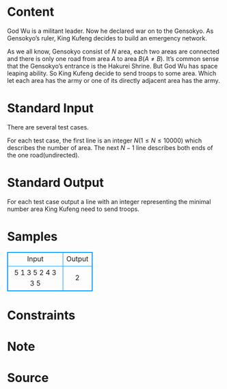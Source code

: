 
# Content

God Wu is a militant leader. Now he declared war on to the Gensokyo. As Gensokyo’s ruler, King Kufeng decides to build an emergency network.

As we all know, Gensokyo consist of $N$ area, each two areas are connected and there is only one road from area $A$ to area $B$($A\neq B$). It’s common sense that the Gensokyo’s entrance is the Hakurei Shrine. But God Wu has space leaping ability. So King Kufeng decide to send troops to some area. Which let each area has the army or one of its directly adjacent area has the army.

# Standard Input

There are several test cases.

For each test case, the first line is an integer $N$($1\leq N\leq 10000$) which describes the number of area. The next $N-1$ line describes both ends of the one road(undirected).

# Standard Output

For each test case output a line with an integer representing the minimal number area King Kufeng need to send troops.

# Samples

<style>
        table,table tr th, table tr td { border:1px solid #0094ff; }
        table { width: 200px; min-height: 25px; line-height: 25px; text-align: center; border-collapse: collapse;}   
    </style>
<table>
	<tr>
		<td>Input</td>
		<td>Output</td>
	</tr>
<tr><td>5
1 3
5 2
4 3
3 5</td><td>2</td></tr></table>


# Constraints



# Note



# Source


